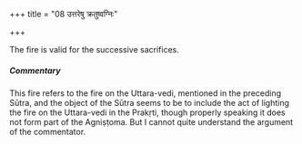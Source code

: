 +++
title = "08 उत्तरेषु क्रतुष्वग्निः"

+++

The fire is valid for the successive sacrifices.

#####  Commentary

This fire refers to the fire on the Uttara-vedi, mentioned in the preceding Sūtra, and the object of the Sūtra seems to be to include the act of lighting the fire on the Uttara-vedi in the Prakṛti, though properly speaking it does not form part of the Agniṣṭoma. But I cannot quite understand the argument of the commentator.
